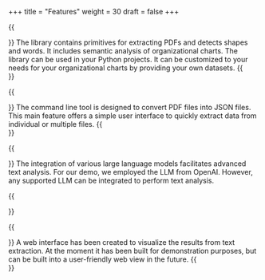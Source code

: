 +++
title = "Features"
weight = 30
draft = false
+++

{{<section title="Python Library">}}
The library contains primitives for extracting PDFs and detects shapes and words. It includes semantic analysis of organizational charts. The library can be used in your Python projects. It can be customized to your needs for your organizational charts by providing your own datasets.
{{</section>}}

{{<section title="Command Line Tool">}}
The command line tool is designed to convert PDF files into JSON files. This main feature offers a simple user interface to quickly extract data from individual or multiple files.
{{</section>}}

{{<section title="LLM Integration">}}
The integration of various large language models facilitates advanced text analysis. For our demo, we employed the LLM from OpenAI. However, any supported LLM can be integrated to perform text analysis.

{{</section>}}

{{<section title="Web Interface">}}
A web interface has been created to visualize the results from text extraction. At the moment it has been built for demonstration purposes, but can be built into a user-friendly web view in the future.
{{</section>}}


